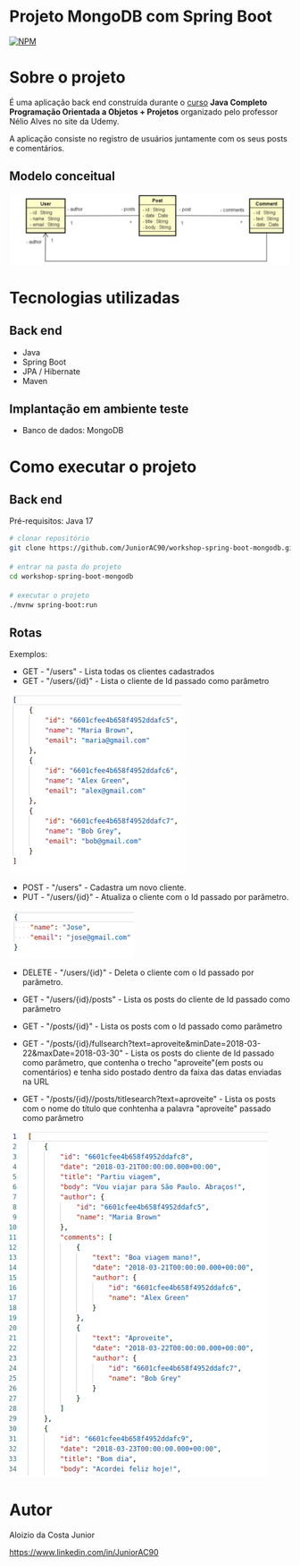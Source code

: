 # Projeto MongoDB com Spring Boot
[![NPM](https://img.shields.io/npm/l/react)](https://github.com/JuniorAC90/workshop-spring-boot-mongodb/blob/main/LICENSE) 

# Sobre o projeto

É uma aplicação back end construída durante o [curso](https://www.udemy.com/course/java-curso-completo) **Java Completo Programação Orientada a Objetos + Projetos** organizado pelo professor Nélio Alves no site da Udemy.

A aplicação consiste no registro de usuários juntamente com os seus posts e comentários.

## Modelo conceitual
![Modelo Conceitual](https://github.com/JuniorAC90/workshop-spring-boot-mongodb/blob/main/assets/modelo-conceitual.png)

# Tecnologias utilizadas
## Back end
- Java
- Spring Boot
- JPA / Hibernate
- Maven
## Implantação em ambiente teste
- Banco de dados: MongoDB

# Como executar o projeto

## Back end
Pré-requisitos: Java 17

```bash
# clonar repositório
git clone https://github.com/JuniorAC90/workshop-spring-boot-mongodb.git

# entrar na pasta do projeto 
cd workshop-spring-boot-mongodb

# executar o projeto
./mvnw spring-boot:run
```
## Rotas
Exemplos:

- GET - "/users" - Lista todas os clientes cadastrados 
- GET - "/users/{id}" - Lista o cliente de Id passado como parâmetro
  
![Clientes](https://github.com/JuniorAC90/workshop-spring-boot-mongodb/blob/main/assets/clientes.png)

- POST - "/users" - Cadastra um novo cliente.
- PUT - "/users/{id}" - Atualiza o cliente com o Id passado por parâmetro.
  
![Cadastro de Cliente](https://github.com/JuniorAC90/workshop-spring-boot-mongodb/blob/main/assets/json-cadastro-cliente.png)
  
- DELETE - "/users/{id}" - Deleta o cliente com o Id passado por parâmetro.


- GET - "/users/{id}/posts" - Lista os posts do cliente de Id passado como parâmetro
- GET - "/posts/{id}" - Lista os posts com o Id passado como parâmetro
- GET - "/posts/{id}/fullsearch?text=aproveite&minDate=2018-03-22&maxDate=2018-03-30" - Lista os posts do cliente de Id passado como parâmetro, que contenha o trecho "aproveite"(em posts ou comentários) e tenha sido postado dentro da faixa das datas enviadas na URL
- GET - "/posts/{id}//posts/titlesearch?text=aproveite" - Lista os posts com o nome do título que conhtenha a palavra "aproveite" passado como parâmetro
  
![Posts](https://github.com/JuniorAC90/workshop-spring-boot-mongodb/blob/main/assets/posts.png)

# Autor

Aloizio da Costa Junior

https://www.linkedin.com/in/JuniorAC90
